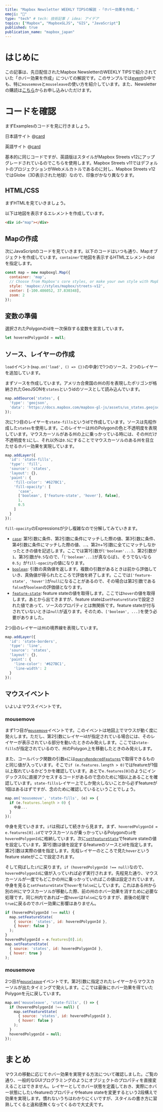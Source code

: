 ```yaml
---
title: "Mapbox Newsletter WEEKLY TIPSの解説 -「ホバー効果を作成」"
emoji: "🚁"
type: "tech" # tech: 技術記事 / idea: アイデア
topics: ["Mapbox", "MapboxGLJS", "GIS", "JavaScript"]
published: true
publication_name: "mapbox_japan"
---
```


# はじめに

この記事は、先日配信されたMapbox NewsletterのWEEKLY TIPSで紹介されていた「ホバー効果を作成」についての解説です。このサンプルでは[event](https://docs.mapbox.com/mapbox-gl-js/api/map/#map-events)の中でも、特に`mousemove`と`mouseleave`の使い方を紹介しています。また、Newsletterの購読は[こちら](https://www.mapbox.jp/blog?#:~:text=%E3%83%8B%E3%83%A5%E3%83%BC%E3%82%B9%E3%83%AC%E3%82%BF%E3%83%BC%E3%82%92%E8%B3%BC%E8%AA%AD)からお申し込みいただけます。


# コードを確認

まずExamplesのコードを見に行きましょう。

日本語サイト
@[card](https://docs.mapbox.com/jp/mapbox-gl-js/example/hover-styles/)

英語サイト
@[card](https://docs.mapbox.com/mapbox-gl-js/example/hover-styles/)

基本的に同じコードですが、英語版はスタイルがMapbox Streets v12にアップグレードされているのでこちらを使用します。Mapbox Streets v11ではデフォルトのプロジェクションがWebメルカトルであるのに対し、Mapbox Streets v12ではGlobe（3D表示された地球）なので、印象がかなり異なります。

## HTML/CSS

まずHTMLを見ていきましょう。

以下は地図を表示するエレメントを作成しています。

```HTML
<div id="map"></div>
```

## Mapの作成

次にJavaScriptのコードを見ていきます。以下のコードはいつも通り、Mapオブジェクトを作成しています。`container`で地図を表示するHTMLエレメントのidを指定します。

```JavaScript
const map = new mapboxgl.Map({
  container: 'map',
  // Choose from Mapbox's core styles, or make your own style with Mapbox Studio
  style: 'mapbox://styles/mapbox/streets-v12',
  center: [-100.486052, 37.830348],
  zoom: 2
});
```

## 変数の準備
選択されたPolygonのidを一次保存する変数を宣言しています。

```JavaScript
let hoveredPolygonId = null;
```

## ソース、レイヤーの作成

`load`イベント(`map.on('load', () => {})`の中身)で1つのソース、2つのレイヤーを追加しています。

まずソースを作成しています。アメリカ合衆国の州の形を表現したポリゴンが格納されたGeoJSONを`states`というidのソースとして読み込んでいます。

```JavaScript
map.addSource('states', {
  'type': 'geojson',
  'data': 'https://docs.mapbox.com/mapbox-gl-js/assets/us_states.geojson'
});
```

次に1つ目のレイヤーを`state-fills`というidで作成しています。ソースは先程作成した`states`を使用します。このレイヤーは州のPolygonの色と不透明度を表現しています。マウスカーソルがある州の上に乗っかっている時には、その州だけ不透明度を`1`にし、それ以外は`0.5`にすることでマウスカーソルのある州を目立たせるホバー効果を実現しています。

```JavaScript
map.addLayer({
  'id': 'state-fills',
  'type': 'fill',
  'source': 'states',
  'layout': {},
  'paint': {
    'fill-color': '#627BC1',
    'fill-opacity': [
      'case',
      ['boolean', ['feature-state', 'hover'], false],
      1,
      0.5
    ]
  }
});
```

`fill-opacity`のExpressionsが少し複雑なので分解してみていきます。

- [`case`](https://docs.mapbox.com/style-spec/reference/expressions/#case): 第1引数に条件、第2引数に条件にマッチした際の値、第3引数に条件、第4引数に条件にマッチした際の値、...、第2n+1引数に全てにマッチしなかったときの値を記述します。ここでは第1引数が`['boolean'...]`、第2引数が`1`、第3引数が`0.5`なので、「`['boolean'...]`が真ならば`1`、そうでないなら`0.5`」が`fill-opacity`の値になります。
- [`boolean`](https://docs.mapbox.com/style-spec/reference/expressions/#types-boolean): 引数の真偽値を返します。複数の引数があるときは前から評価していき、真偽値が得られたところで評価を終了します。ここでは`['feature-state', 'hover']`が`null`になることがあるので、その場合は第2引数である`false`が`boolean`の評価値となります。
- [`feature-state`](https://docs.mapbox.com/style-spec/reference/expressions/#feature-state): feature stateの値を取得します。ここでは`hover`の値を取得します。あとから出てきますが、feature stateは`setFeatureState`で設定された値であって、ソースのプロパティとは無関係です。feature stateが付与されていないときは`null`が返ります。そのため、`['boolean', ...]`を使う必要がありました。


2つ目のレイヤーは州の境界線を表現しています。

```JavaScript
map.addLayer({
  'id': 'state-borders',
  'type': 'line',
  'source': 'states',
  'layout': {},
  'paint': {
    'line-color': '#627BC1',
    'line-width': 2
  }
});
```

## マウスイベント
いよいよマウスイベントです。

### mousemove
まず1つ目が[`mousemove`](https://docs.mapbox.com/mapbox-gl-js/api/map/#map.event:mousemove)イベントです。このイベントは地図上でマウスが動く度に発火します。ただし、第2引数にレイヤーidが指定されている場合には、そのレイヤーが表示されている部分を動いたときのみ発火します。ここでは`state-fills`が指定されているので、州のPolygon上を移動したときのみ発火します。

また、コールバック関数の引数`e`には[`queryRenderedFeatures`](https://docs.mapbox.com/mapbox-gl-js/api/map/#map#queryrenderedfeatures)で取得できるものと同じ値が入っています。そこで`if (e.features.length > 0)`ではfeatureが1個以上取れているかどうかを確認しています。あとで`e.features[0]`のようにインデックス0に直接アクセスするコードがあるので念のために1個以上あることを確認しています。`state-fills`レイヤー上でしか発火しないことから必ずfeatureが1個はあるはずですが、念のために確認しているということでしょう。

```JavaScript
map.on('mousemove', 'state-fills', (e) => {
  if (e.features.length > 0) {
    中身...
  }
});
```

中身を見ていきます。`if`は飛ばして続きから見ます。まず、`hoveredPolygonId = e.features[0].id`でマウスカーソルが乗っかっているPolygonの`id`を`hoveredPolygonId`に格納しています。次に[`setFeatureState`](https://docs.mapbox.com/mapbox-gl-js/api/map/#map#setfeaturestate)でfeature stateの値を設定しています。第1引数は値を設定するfeatureのソースとidを指定します。第2引数は実際の値を指定します。先程レイヤーのところで見た`hover`というfeature stateがここで設定されます。

そして飛ばした`if`に戻ります。`if (hoveredPolygonId !== null)`なので、`hoveredPolygonId`に値が入っていれば必ず実行されます。先程見た通り、マウスカーソルが一度でもどこかの州に乗っかっていればこの値は設定されています。中身を見ると`setFeatureState`で`hover`を`false`にしています。これはある州から別の州にマウスカーソルが移動した際、前の州のホバー効果を消すために必要な処理です。同じ州内であれば一度`hover`は`false`になりますが、直後の処理で`true`に戻るのでホバー効果に影響はありません。

```JavaScript
if (hoveredPolygonId !== null) {
  map.setFeatureState(
    { source: 'states', id: hoveredPolygonId },
    { hover: false }
  );
}
hoveredPolygonId = e.features[0].id;
map.setFeatureState(
  { source: 'states', id: hoveredPolygonId },
  { hover: true }
);
```

### mousemove
2つ目が[`mouseleave`](https://docs.mapbox.com/mapbox-gl-js/api/map/#map.event:mouseleave)イベントです。第2引数に指定されたレイヤーからマウスカーソルが出たタイミングで発火します。ここでは最後にホバー効果を得ていたPolygonを元に戻しています。

```JavaScript
map.on('mouseleave', 'state-fills', () => {
  if (hoveredPolygonId !== null) {
    map.setFeatureState(
      { source: 'states', id: hoveredPolygonId },
      { hover: false }
    );
  }
  hoveredPolygonId = null;
});
```

# まとめ

マウスの移動に応じてホバー効果を実現する方法について確認しました。ご覧の通り、一般的なGUIプログラミングのようにオブジェクトのプロパティを直接変えることはできません。レイヤーとしてホバー状態を定義しておき、実際にホバー状態にしたいfeatureのプロパティやfeature stateを変更するという2段構えで効果を実現します。慣れないうちはわかりにくいですが、スタイルの書き方に習熟してくると違和感無くなってくるので大丈夫です。
